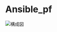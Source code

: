 # Ansible_pf

![構成図](https://user-images.githubusercontent.com/78490515/125200314-7b3cde80-e2a5-11eb-9ac0-7427ab81a1b1.png)
